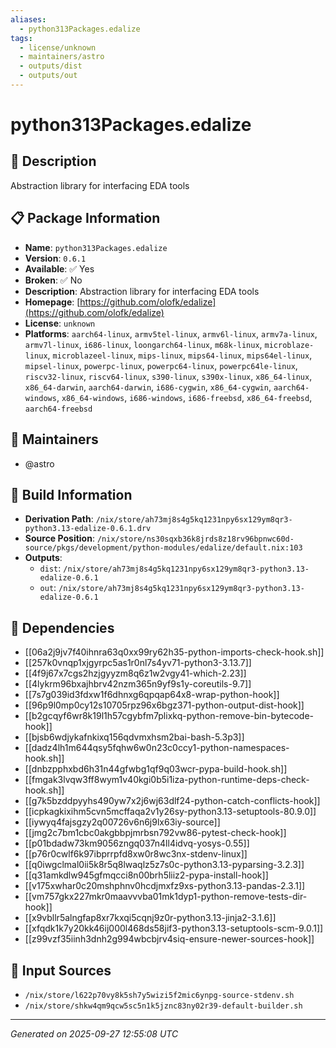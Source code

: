 ```yaml
---
aliases:
  - python313Packages.edalize
tags:
  - license/unknown
  - maintainers/astro
  - outputs/dist
  - outputs/out
---
```


# python313Packages.edalize

## 📝 Description

Abstraction library for interfacing EDA tools

## 📋 Package Information

- **Name**: `python313Packages.edalize`
- **Version**: `0.6.1`
- **Available**: ✅ Yes
- **Broken**: ✅ No
- **Description**: Abstraction library for interfacing EDA tools
- **Homepage**: [https://github.com/olofk/edalize](https://github.com/olofk/edalize)
- **License**: `unknown`
- **Platforms**: `aarch64-linux`, `armv5tel-linux`, `armv6l-linux`, `armv7a-linux`, `armv7l-linux`, `i686-linux`, `loongarch64-linux`, `m68k-linux`, `microblaze-linux`, `microblazeel-linux`, `mips-linux`, `mips64-linux`, `mips64el-linux`, `mipsel-linux`, `powerpc-linux`, `powerpc64-linux`, `powerpc64le-linux`, `riscv32-linux`, `riscv64-linux`, `s390-linux`, `s390x-linux`, `x86_64-linux`, `x86_64-darwin`, `aarch64-darwin`, `i686-cygwin`, `x86_64-cygwin`, `aarch64-windows`, `x86_64-windows`, `i686-windows`, `i686-freebsd`, `x86_64-freebsd`, `aarch64-freebsd`
## 👥 Maintainers

- @astro


## 🔧 Build Information

- **Derivation Path**: `/nix/store/ah73mj8s4g5kq1231npy6sx129ym8qr3-python3.13-edalize-0.6.1.drv`
- **Source Position**: `/nix/store/ns30sqxb36k8jrds8z18rv96bpnwc60d-source/pkgs/development/python-modules/edalize/default.nix:103`
- **Outputs**:
  - `dist`:  `/nix/store/ah73mj8s4g5kq1231npy6sx129ym8qr3-python3.13-edalize-0.6.1`
  - `out`:  `/nix/store/ah73mj8s4g5kq1231npy6sx129ym8qr3-python3.13-edalize-0.6.1`

## 🔗 Dependencies

- [[06a2j9jv7f40ihnra63q0xx99ry62h35-python-imports-check-hook.sh]]
- [[257k0vnqp1xjgyrpc5as1r0nl7s4yv71-python3-3.13.7]]
- [[4f9j67x7cgs2hzjgyyzm8q6z1w2vgy41-which-2.23]]
- [[4lykrm96bxajhbrv42nzm365n9yf9s1y-coreutils-9.7]]
- [[7s7g039id3fdxw1f6dhnxg6qpqap64x8-wrap-python-hook]]
- [[96p9l0mp0cy12s10705rpz96x6bgz371-python-output-dist-hook]]
- [[b2gcqyf6wr8k19l1h57cgybfm7plixkq-python-remove-bin-bytecode-hook]]
- [[bjsb6wdjykafnkixq156qdvmxhsm2bai-bash-5.3p3]]
- [[dadz4lh1m644qsy5fqhw6w0n23c0ccy1-python-namespaces-hook.sh]]
- [[dnbzpphxbd6h31n44gfwbg1qf9q03wcr-pypa-build-hook.sh]]
- [[fmgak3lvqw3ff8wym1v40kgi0b5i1iza-python-runtime-deps-check-hook.sh]]
- [[g7k5bzddpyyhs490yw7x2j6wj63dlf24-python-catch-conflicts-hook]]
- [[icpkagkixihm5cvn5mcffaqa2v1y26sy-python3.13-setuptools-80.9.0]]
- [[iywyq4fajsgzy2q00726v6n6j9lx63iy-source]]
- [[jmg2c7bm1cbc0akgbbpjmrbsn792vw86-pytest-check-hook]]
- [[p01bdadw73km9056zngq037n4ll4idvq-yosys-0.55]]
- [[p76r0cwlf6k97ibprrpfd8xw0r8wc3nx-stdenv-linux]]
- [[q0iwgclmal0ii5k8r5q8lwaqlz5z7s0c-python3.13-pyparsing-3.2.3]]
- [[q31amkdlw945gfmqcci8n00brh5liiz2-pypa-install-hook]]
- [[v175xwhar0c20mshphnv0hcdjmxfz9xs-python3.13-pandas-2.3.1]]
- [[vm757gkx227mkr0maavvvba01mk1dyp1-python-remove-tests-dir-hook]]
- [[x9vbllr5alngfap8xr7kxqi5cqnj9z0r-python3.13-jinja2-3.1.6]]
- [[xfqdk1k7y20kk46ij000l468ds58jif3-python3.13-setuptools-scm-9.0.1]]
- [[z99vzf35iinh3dnh2g994wbcbjrv4siq-ensure-newer-sources-hook]]

## 📁 Input Sources

- `/nix/store/l622p70vy8k5sh7y5wizi5f2mic6ynpg-source-stdenv.sh`
- `/nix/store/shkw4qm9qcw5sc5n1k5jznc83ny02r39-default-builder.sh`

---
*Generated on 2025-09-27 12:55:08 UTC*
